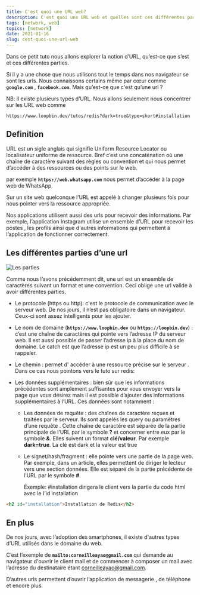 ```yaml
---
title: C'est quoi une URL web?
description: C'est quoi une URL web et quelles sont ces différentes parties?
tags: [network, web]
topics: [network]
date: 2021-01-16
slug: cest-quoi-une-url-web
---
```


Dans ce petit tuto nous allons explorer la notion d’URL, qu’est-ce que s’est et ces différentes parties.

Si il y a une chose que nous utilisons tout le temps dans nos navigateur se sont les urls. Nous connaissons certains même par cœur comme **`google.com`** , **`facebook.com`**. Mais qu’est-ce que c'est qu’une url ?

NB: il existe plusieurs types d’URL. Nous allons seulement nous concentrer sur les URL web comme

```
https://www.loopbin.dev/tutos/redis?dark=true&type=short#installation
```

## Definition

URL est un sigle anglais qui signifie Uniform Resource Locator ou localisateur uniforme de ressource. Bref c’est une concaténation où une chaîne de caractère suivant des règles ou convention et qui nous permet d’accéder à des ressources ou des points sur le web.

par exemple **`https://web.whatsapp.com`** nous permet d’accéder à la page web de WhatsApp.

Sur un site web quelconque l’URL est appelé à changer plusieurs fois pour nous pointer vers la ressource appropriée.

Nos applications utilisent aussi des urls pour recevoir des informations. Par exemple, l’application Instagram utilise un ensemble d’URL pour recevoir les postes , les profils ainsi que d'autres informations qui permettent à l’application de fonctionner correctement.

## Les différentes parties d’une url

![Les parties](/images/url/parties.jpg)

Comme nous l’avons précédemment dit, une url est un ensemble de caractères suivant un format et une convention. Ceci oblige une url valide à avoir différentes parties.

- Le protocole (https ou http): c'est le protocole de communication avec le serveur web. De nos jours, il n’est pas obligatoire dans un navigateur. Ceux-ci sont assez intelligents pour les ajouter.
- Le nom de domaine (**`https://www.loopbin.dev`** ou **`https://loopbin.dev`**) : c’est une chaîne de caractères qui pointe vers l’adresse IP du serveur web. Il est aussi possible de passer l’adresse ip à la place du nom de domaine. Le catch est que l’adresse ip est un peu plus difficile à se rappeler.

- Le chemin : permet d' accéder à une ressource précise sur le serveur . Dans ce cas nous pointons vers le tuto sur redis:

- Les données supplémentaires : bien sûr que les informations précédentes sont amplement suffisantes pour vous envoyer vers la page que vous désirez mais il est possible d’ajouter des informations supplémentaires à l’URL. Ces données sont notamment :

  - Les données de requête : des chaînes de caractère reçues et traitées par le serveur. Ils sont appelés les query ou paramètres d’une requête . Cette chaîne de caractère est séparée de la partie principale de l’URL par le symbole **?** et concerner entre eux par le symbole **&**. Elles suivent un format **clé/valeur**. Par exemple **dark=true**. La clé est dark et la valeur est true

  - Le signet/hash/fragment : elle pointe vers une partie de la page web. Par exemple, dans un article, elles permettent de diriger le lecteur vers une section données. Elle est séparé de la partie précédente de l’URL par le symbole **#**.

    Exemple: #installation dirigera le client vers la partie du code html avec le I’id installation

```html
<h2 id="installation">Installation de Redis</h2>
```

## En plus

De nos jours, avec l’adoption des smartphones, il existe d'autres types d’URL utilisés dans le domaine du web.

C’est l’exemple de **`mailto:corneilleayao@gmail.com`** qui demande au navigateur d'ouvrir le client mail et de commencer à composer un mail avec l’adresse du destinataire étant corneilleayao@gmail.com.

D’autres urls permettent d’ouvrir l’application de messagerie , de téléphone et encore plus.
